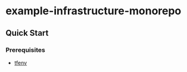 # example-infrastructure-monorepo

## Quick Start

### Prerequisites

- [tfenv](https://github.com/tfutils/tfenv)

